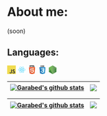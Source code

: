 # About me:
(soon)
## Languages:
<code><img height="20" src="https://raw.githubusercontent.com/github/explore/80688e429a7d4ef2fca1e82350fe8e3517d3494d/topics/javascript/javascript.png"></code>
<code><img height="20" src="https://raw.githubusercontent.com/github/explore/80688e429a7d4ef2fca1e82350fe8e3517d3494d/topics/react/react.png"></code>
<code><img height="20" src="https://raw.githubusercontent.com/github/explore/80688e429a7d4ef2fca1e82350fe8e3517d3494d/topics/html/html.png"></code>
<code><img height="20" src="https://raw.githubusercontent.com/github/explore/80688e429a7d4ef2fca1e82350fe8e3517d3494d/topics/css/css.png"></code>
<code><img height="20" src="https://raw.githubusercontent.com/github/explore/80688e429a7d4ef2fca1e82350fe8e3517d3494d/topics/nodejs/nodejs.png"></code> 

| <a href="https://github.com/garabed99/github-readme-stats"><img align="center" src="https://github-readme-stats.vercel.app/api?username=garabed99&show_icons=true&theme=algolia&" alt="Garabed's github stats" /></a> | <a href="https://github.com/garabed99/github-readme-stats"><img align="center" src="https://github-readme-stats.vercel.app/api?username=garabed99&show_icons=true&theme=algolia&include_all_commits=true&count_private=true&custom_title=Garabed-Baghsarian's-GitHub-Overall-Stats" /></a> |
| ------------- | ------------- |




| <a href="https://github.com/garabed99/github-readme-stats"><img align="center" src="https://github-readme-stats.vercel.app/api/top-langs/?username=garabed99&layout=compact&theme=algolia" alt="Garabed's github stats" /></a> | <a href="https://github.com/garabed99/github-readme-stats"><img align="center" src="https://github-profile-summary-cards.vercel.app/api/cards/profile-details?username=garabed99&theme=solarized_dark" /></a> |
| ------------- | ------------- |


<!-- ========================================================================================================================================================= -->

<!-- [![Garabed's GitHub stats](https://github-readme-stats.vercel.app/api?username=garabed99&show_icons=true&theme=algolia&)](https://github.com/garabed99/github-readme-stats)

[![Garabed's GitHub overall stats](https://github-readme-stats.vercel.app/api?username=garabed99&show_icons=true&theme=algolia&include_all_commits=true&count_private=true&custom_title=Garabed-Baghsarian's-GitHub-Overall-Stats)](https://github.com/garabed99/github-readme-stats) -->

<!-- ========================================================================================================================================================= -->

<!-- 
[![Top Langs](https://github-readme-stats.vercel.app/api/top-langs/?username=garabed99&layout=compact&theme=algolia)](https://github.com/garabed99/github-readme-stats)

![Garabed's commits graph](https://github-profile-summary-cards.vercel.app/api/cards/profile-details?username=garabed99&theme=solarized_dark) -->
